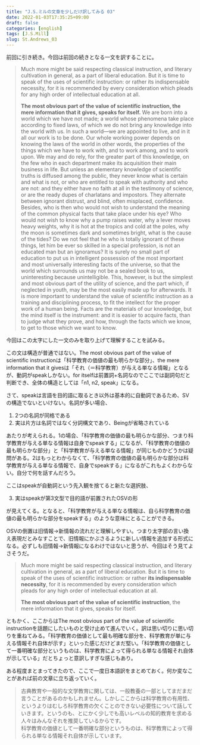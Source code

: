 ```yaml
---
title: "J.S.ミルの文章を少しだけ訳してみる 03"
date: 2022-01-03T17:35:25+09:00
draft: false
categories: [english]
tags: [J.S.Mill]
slug: St.Andrews_03
---
```

前回に引き続き。今回は前回の続きとなる一文を訳することに。

> Much more might be said respecting classical instruction, and literary cultivation in general, as a part of liberal education. But it is time to speak of the uses of scientific instruction: or rather its indispensable necessity, for it is recommended by every consideration which pleads for any high order of intellectual education at all.  
>   
> **The most obvious part of the value of scientific instruction, the mere information that it gives, speaks for itself.** We are born into a world which we have not made; a world whose phenomena take place according to fixed laws, of which we do not bring any knowledge into the world with us. In such a world—we are appointed to live, and in it all our work is to be done. Our whole working power depends on knowing the laws of the world in other words, the properties of the things which we have to work with, and to work among, and to work upon. We may and do rely, for the greater part of this knowledge, on the few who in each department make its acquisition their main business in life. But unless an elementary knowledge of scientific truths is diffused among the public, they never know what is certain and what is not, or who are entitled to speak with authority and who are not: and they either have no faith at all in the testimony of science, or are the ready dupes of charlatans and impostors. They alternate between ignorant distrust, and blind, often misplaced, confidence. Besides, who is then who would not wish to understand the meaning of the common physical facts that take place under his eye? Who would not wish to know why a pump raises water, why a lever moves heavy weights, why it is hot at the tropics and cold at the poles, why the moon is sometimes dark and sometimes bright, what is the cause of the tides? Do we not feel that he who is totally ignorant of these things, let him be ever so skilled in a special profession, is not an educated man but an ignoramus? It is surely no small part of education to put us in intelligent possession of the most important and most universally interesting facts of the universe, so that the world which surrounds us may not be a sealed book to us, uninteresting because unintelligible. This, however, is but the simplest and most obvious part of the utility of science, and the part which, if neglected in youth, may be the most easily made up for afterwards. It is more important to understand the value of scientific instruction as a training and disciplining process, to fit the intellect for the proper work of a human being. Facts are the materials of our knowledge, but the mind itself is the instrument: and it is easier to acquire facts, than to judge what they prove, and how, through the facts which we know, to get to those which we want to know.

今回はこの太字にした一文のみを取り上げて理解することを試みる。

この文は構造が普通ではない。The most obvious part of the value of scientific instructionは「科学教育の価値の最も明らかな部分」、the mere information that it givesは「それ（＝科学教育）が与える単なる情報」となるが、動詞がspeakしかない。for itselfは前置詞+名詞なのでここでは副詞句だと判断でき、全体の構造としては「n1, n2, speak」になる。

さて、speakは言語を目的語に取るとき以外は基本的に自動詞であるため、SVの構造でないといけない。名詞が多い場合、

1. 2つの名詞が同格である
2. 実は片方は名詞ではなく分詞構文であり、Beingが省略されている

あたりが考えられる。1の場合、「科学教育の価値の最も明らかな部分、つまり科学教育が与える単なる情報は自身でspeakする」になるが、「科学教育の価値の最も明らかな部分」と「科学教育が与える単なる情報」が同じものかどうかは疑問がある。2はもっとわからなくて、「科学教育の価値の最も明らかな部分は科学教育が与える単なる情報で、自身でspeakする」になるがこれもよくわからない。自分で何を話すんだろう。

ここはspeakが自動詞という先入観を捨てると新たな選択肢、

3. 実はspeakが第3文型で目的語が前置されたOSVの形

が見えてくる。となると、「科学教育が与える単なる情報は、自ら科学教育の価値の最も明らかな部分をspeakする」のような意味にとることができる。

OSVの倒置は旧情報→新情報の流れだと理解しやすい。つまり太字部の言い換え表現だとみなすことで、旧情報にかぶさるように新しい情報を追加する形式になる。必ずしも旧情報→新情報になるわけではないと思うが、今回はそう見てよさそうだ。

> Much more might be said respecting classical instruction, and literary cultivation in general, as a part of liberal education. But it is time to speak of the uses of scientific instruction: or rather **its indispensable necessity**, for it is recommended by every consideration which pleads for any high order of intellectual education at all.  
>   
> **The most obvious part of the value of scientific instruction**, the mere information that it gives, speaks for itself.

ともかく、ここからはThe most obvious part of the value of scientific instructionを話題にしたいものと受け止めて進んでいく。訳は思い切りに思い切りを重ねてみる。「科学教育の価値として最も明確な部分を、科学教育が単に与える情報それ自体が示す」といった感じだけどまだ堅い。「科学教育の価値として一番明確な部分というものは、科学教育によって得られる単なる情報それ自体が示している」だとちょっと意訳しすぎな感じもあり。

ある程度まとまってきたので、ここで一度日本語訳をまとめておく。何か変なことがあれば前の文章に立ち返っていく。

> 古典教育や一般的な文学教育に関しては、一般教養の一部としてまだまだ言うことがあるのかもしれません。しかしここからは科学教育の有用性、というよりはむしろ科学教育の欠くことのできない必要性について話していきます。というのも、とにかく少しでも高いレベルの知的教育を求める人々はみんなそれを推奨しているからです。  
> 科学教育の価値として一番明確な部分というものは、科学教育によって得られる単なる情報それ自体が示しています。